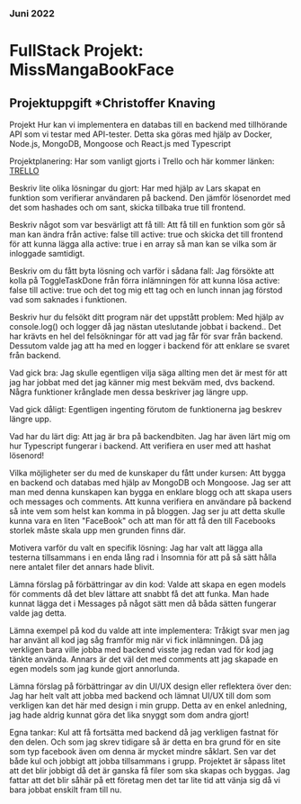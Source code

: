### Juni 2022
# FullStack Projekt: MissMangaBookFace
## Projektuppgift *Christoffer Knaving

Projekt
Hur kan vi implementera en databas till en backend med tillhörande API som vi testar med API-tester. Detta ska göras med hjälp av Docker, Node.js, MongoDB, Mongoose och React.js med Typescript

Projektplanering:
Har som vanligt gjorts i Trello och här kommer länken: [TRELLO](https://trello.com/invite/b/pmEH232P/00fb040016014da2676e713bd8fb1320/fullstack "Trello")

Beskriv lite olika lösningar du gjort:
Har med hjälp av Lars skapat en funktion som verifierar användaren på backend. Den jämför lösenordet med det som hashades och om sant, skicka tillbaka true till frontend.

Beskriv något som var besvärligt att få till:
Att få till en funktion som gör så man kan ändra från active: false till active: true och skicka det till frontend för att kunna lägga alla active: true i en array så man kan se vilka som är inloggade samtidigt.

Beskriv om du fått byta lösning och varför i sådana fall:
Jag försökte att kolla på ToggleTaskDone från förra inlämningen för att kunna lösa active: false till active: true och det tog mig ett tag och en lunch innan jag förstod vad som saknades i funktionen.

Beskriv hur du felsökt ditt program när det uppstått problem:
Med hjälp av console.log() och logger då jag nästan uteslutande jobbat i backend.. Det har krävts en hel del felsökningar för att vad jag får för svar från backend.
Dessutom valde jag att ha med en logger i backend för att enklare se svaret från backend. 

Vad gick bra:
Jag skulle egentligen vilja säga allting men det är mest för att jag har jobbat med det jag känner mig mest bekväm med, dvs backend. Några funktioner krånglade men dessa beskriver jag längre upp.

Vad gick dåligt:
Egentligen ingenting förutom de funktionerna jag beskrev längre upp.

Vad har du lärt dig:
Att jag är bra på backendbiten. Jag har även lärt mig om hur Typescript fungerar i backend. Att verifiera en user med att hashat lösenord!

Vilka möjligheter ser du med de kunskaper du fått under kursen:
Att bygga en backend och databas med hjälp av MongoDB och Mongoose. Jag ser att man med denna kunskapen kan bygga en enklare blogg och att skapa users och messages och comments. Att kunna verifiera en användare på backend så inte vem som helst kan komma in på bloggen. Jag ser ju att detta skulle kunna vara en liten "FaceBook" och att man för att få den till Facebooks storlek måste skala upp men grunden finns där.

Motivera varför du valt en specifik lösning:
Jag har valt att lägga alla testerna tillsammans i en enda lång rad i Insomnia för att på så sätt hålla nere antalet filer det annars hade blivit.

Lämna förslag på förbättringar av din kod:
Valde att skapa en egen models för comments då det blev lättare att snabbt få det att funka. Man hade kunnat lägga det i Messages på något sätt men då båda sätten fungerar valde jag detta.

Lämna exempel på kod du valde att inte implementera:
Tråkigt svar men jag har använt all kod jag såg framför mig när vi fick inlämningen. Då jag verkligen bara ville jobba med backend visste jag redan vad för kod jag tänkte använda. Annars är det väl det med comments att jag skapade en egen models som jag kunde gjort annorlunda.

Lämna förslag på förbättringar av din UI/UX design eller reflektera över den:
Jag har helt valt att jobba med backend och lämnat UI/UX till dom som verkligen kan det här med design i min grupp. Detta av en enkel anledning, jag hade aldrig kunnat göra det lika snyggt som dom andra gjort!

Egna tankar:
Kul att få fortsätta med backend då jag verkligen fastnat för den delen. Och som jag skrev tidigare så är detta en bra grund för en site som typ facebook även om denna är mycket mindre såklart. Sen var det både kul och jobbigt att jobba tillsammans i grupp. Projektet är såpass litet att det blir jobbigt då det är ganska få filer som ska skapas och byggas. Jag fattar att det blir såhär på ett företag men det tar lite tid att vänja sig då vi bara jobbat enskilt fram till nu.